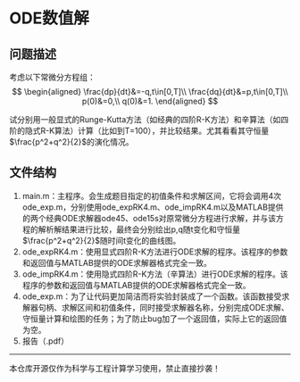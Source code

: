 # ODE数值解

## 问题描述

考虑以下常微分方程组：
$$
\begin{aligned}
\frac{dp}{dt}&=-q,t\in[0,T]\\
\frac{dq}{dt}&=p,t\in[0,T]\\
p(0)&=0,\\
q(0)&=1.
\end{aligned}
$$


试分别用一般显式的Runge-Kutta方法（如经典的四阶R-K方法）和辛算法（如四阶的隐式R-K算法）计算（比如到T=100），并比较结果。尤其看看其守恒量$\frac{p^2+q^2}{2}$的演化情况。

## 文件结构

1. main.m：主程序。会生成题目指定的初值条件和求解区间，它将会调用4次ode_exp.m，分别使用ode_expRK4.m、ode_impRK4.m以及MATLAB提供的两个经典ODE求解器ode45、ode15s对原常微分方程进行求解，并与该方程的解析解结果进行比较，最终会分别绘出p,q随t变化和守恒量$\frac{p^2+q^2}{2}$随时间t变化的曲线图。
2. ode_expRK4.m：使用显式四阶R-K方法进行ODE求解的程序。该程序的参数和返回值与MATLAB提供的ODE求解器格式完全一致。
3. ode_impRK4.m：使用隐式四阶R-K方法（辛算法）进行ODE求解的程序。该程序的参数和返回值与MATLAB提供的ODE求解器格式完全一致。
4. ode_exp.m：为了让代码更加简洁而将实验封装成了一个函数。该函数接受求解器句柄、求解区间和初值条件，同时接受求解器名称，分别完成ODE求解、守恒量计算和绘图的任务；为了防止bug加了一个返回值，实际上它的返回值为空。
5. 报告（.pdf）

---

本仓库开源仅作为科学与工程计算学习使用，禁止直接抄袭！